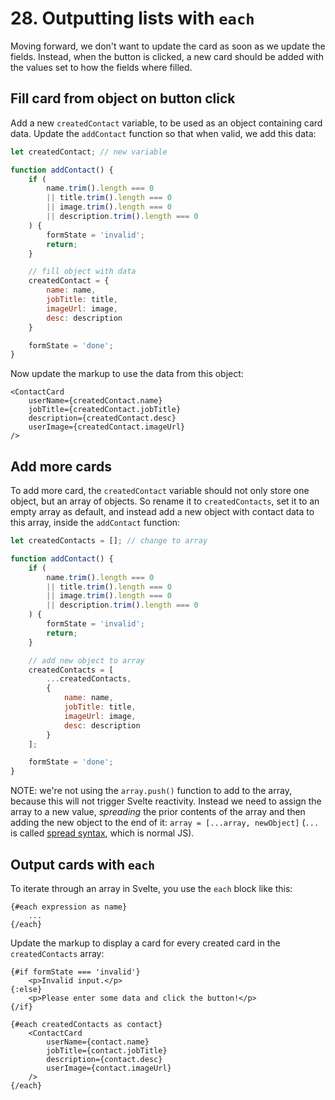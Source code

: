 # 28. Outputting lists with `each`

Moving forward, we don't want to update the card as soon as we update the fields.
Instead, when the button is clicked, a new card should be added with the values set to how the fields where filled.

## Fill card from object on button click

Add a new `createdContact` variable, to be used as an object containing card data.
Update the `addContact` function so that when valid, we add this data:

```js
let createdContact; // new variable

function addContact() {
    if (
        name.trim().length === 0
        || title.trim().length === 0
        || image.trim().length === 0
        || description.trim().length === 0
    ) {
        formState = 'invalid';
        return;
    }

    // fill object with data
    createdContact = {
        name: name,
        jobTitle: title,
        imageUrl: image,
        desc: description
    }

    formState = 'done';
}
```

Now update the markup to use the data from this object:

```svelte
<ContactCard
    userName={createdContact.name}
    jobTitle={createdContact.jobTitle}
    description={createdContact.desc}
    userImage={createdContact.imageUrl}
/>
```

## Add more cards

To add more card, the `createdContact` variable should not only store one object, but an array of objects.
So rename it to `createdContacts`, set it to an empty array as default, and instead add a new object with contact data to this array, inside the `addContact` function:

```js
let createdContacts = []; // change to array

function addContact() {
    if (
        name.trim().length === 0
        || title.trim().length === 0
        || image.trim().length === 0
        || description.trim().length === 0
    ) {
        formState = 'invalid';
        return;
    }

    // add new object to array
    createdContacts = [
        ...createdContacts,
        {
            name: name,
            jobTitle: title,
            imageUrl: image,
            desc: description
        }
    ];

    formState = 'done';
}
```

NOTE: we're not using the `array.push()` function to add to the array, because this will not trigger Svelte reactivity.
Instead we need to assign the array to a new value, _spreading_ the prior contents of the array and then adding the new object to the end of it: `array = [...array, newObject]` (`...` is called [spread syntax](https://developer.mozilla.org/en-US/docs/Web/JavaScript/Reference/Operators/Spread_syntax), which is normal JS).

## Output cards with `each`

To iterate through an array in Svelte, you use the `each` block like this:

```svelte
{#each expression as name}
    ...
{/each}
```

Update the markup to display a card for every created card in the `createdContacts` array:

```svelte
{#if formState === 'invalid'}
	<p>Invalid input.</p>
{:else}
	<p>Please enter some data and click the button!</p>
{/if}

{#each createdContacts as contact}
	<ContactCard
		userName={contact.name}
		jobTitle={contact.jobTitle}
		description={contact.desc}
		userImage={contact.imageUrl}
	/>
{/each}
```
